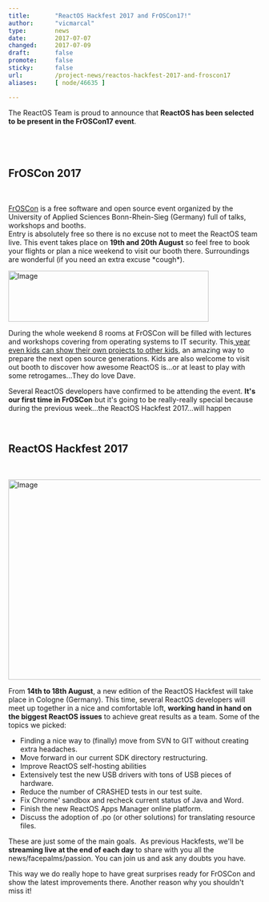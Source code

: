 ```yaml
---
title:       "ReactOS Hackfest 2017 and FrOSCon17!"
author:      "vicmarcal"
type:        news
date:        2017-07-07
changed:     2017-07-09
draft:       false
promote:     false
sticky:      false
url:         /project-news/reactos-hackfest-2017-and-froscon17
aliases:     [ node/46635 ]

---
```


<p>The ReactOS Team is proud to announce that <b>ReactOS has been selected to be present in the FrOSCon17 event</b>.</p>
<h2>&nbsp;</h2>
<h2>FrOSCon 2017</h2>
<br/>
<p><a href="https://www.froscon.de/en" target="_blank">FrOSCon</a> is a free software and open source event organized by the University of Applied Sciences Bonn-Rhein-Sieg (Germany) full of talks, workshops and booths. <br/>Entry is absolutely free so there is no excuse not to meet the ReactOS team live. This event takes place on <b>19th and 20th August</b> so feel free to book your flights or plan a nice weekend to visit our booth there. Surroundings are wonderful (if you need an extra excuse *cough*).</p>
<p class="center"><img src="/sites/default/files/imagepicker/14095/froscon_logo_print_color.png" alt="Image"  class="imgp_img" width="400" height="102" style="margin: 0 auto;" /></p>
<p>During the whole weekend 8 rooms at FrOSCon will be filled with lectures and workshops covering from operating systems to IT security. This<a href="https://www.teckids.org/froglabs_2017_froscon.htm" target="_blank"> year even kids can show their own projects to other kids</a>, an amazing way to prepare the next open source generations. Kids are also welcome to visit out booth to discover how awesome ReactOS is...or at least to play with some retrogames...They do love Dave.</p>
<p>Several ReactOS developers have confirmed to be attending the event. <b>It's our first time in FrOSCon</b> but it's going to be really-really special because during the previous week...the ReactOS Hackfest 2017...will happen</p>
<p>&nbsp;</p>
<h2>ReactOS Hackfest 2017</h2>
<br/>
<p><img src="/sites/default/files/imagepicker/14095/IMG_3434s.jpg" alt="Image"  class="imgp_img" width="600" height="400" style="margin: 0 auto;" /></p>
<p>From <b>14th to 18th August</b>, a new edition of the ReactOS Hackfest will take place in Cologne (Germany). This time, several ReactOS developers will meet up together in a nice and comfortable loft, <b>working hand in hand on the biggest ReactOS issues</b> to achieve great results as a team. Some of the topics we picked:</p>
<ul>
	<li>Finding a nice way to (finally) move from SVN to GIT without creating extra headaches.</li>
	<li>Move forward in our current SDK directory restructuring.</li>
	<li>Improve ReactOS self-hosting abilities</li>
	<li>Extensively test the new USB drivers with tons of USB pieces of hardware.</li>
	<li>Reduce the number of CRASHED tests in our test suite.</li>
	<li>Fix Chrome' sandbox and recheck current status of Java and Word.</li>
	<li>Finish the new ReactOS Apps Manager online platform.</li>
	<li>Discuss the adoption of .po (or other solutions) for translating resource files.</li>
</ul>
<p>These are just some of the main goals.&nbsp; As previous Hackfests, we'll be <strong>streaming live at the end of each day </strong>to share with you all the news/facepalms/passion. You can join us and ask any doubts you have.</p>
<p>This way we do really hope to have great surprises ready for FrOSCon and show the latest improvements there. Another reason why you shouldn't miss it!</p>
<p>&nbsp;</p>
<p>&nbsp;</p>


